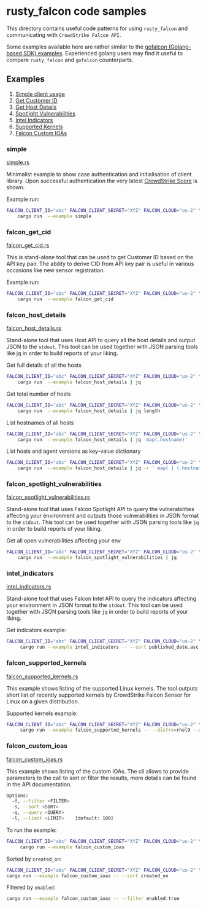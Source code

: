 # rusty_falcon code samples

This directory contains useful code patterns for using `rusty_falcon` and communicating with `CrowdStrike Falcon API`.

Some examples available here are rather similar to the [gofalcon (Golang-based SDK) examples](https://github.com/CrowdStrike/gofalcon/tree/main/examples). Experienced golang users may find it useful to compare `rusty_falcon` and `gofalcon` counterparts.

## Examples

1. [Simple client usage](#simple)
2. [Get Customer ID](#falcon_get_cid)
3. [Get Host Details](#falcon_host_details)
4. [Spotlight Vulnerabilities](#falcon_spotlight_vulnerabilities)
5. [Intel Indicators](#intel_indicators)
6. [Supported Kernels](#falcon_supported_kernels)
7. [Falcon Custom IOAs](#falcon_custom_ioas)

### simple

[simple.rs](simple.rs)

Minimalist example to show case authentication and initialisation of client library. Upon successful authentication the very latest [CrowdStrike Score](https://www.crowdstrike.com/blog/tech-center/crowdscore-efficiency/) is shown.

Example run:

```bash
FALCON_CLIENT_ID="abc" FALCON_CLIENT_SECRET="XYZ" FALCON_CLOUD="us-2" \
    cargo run  --example simple
```

### falcon_get_cid

[falcon_get_cid.rs](falcon_get_cid.rs)

This is stand-alone tool that can be used to get Customer ID based on the API key pair. The ability to derive CID from API key pair is useful in various occasions like new sensor registration.

Example run:

```bash
FALCON_CLIENT_ID="abc" FALCON_CLIENT_SECRET="XYZ" FALCON_CLOUD="us-2" \
    cargo run  --example falcon_get_cid
```

### falcon_host_details

[falcon_host_details.rs](falcon_host_details.rs)

Stand-alone tool that uses Host API to query all the host details and output JSON to the `stdout`. This tool can be used together with JSON parsing tools like jq in order to build reports of your liking.

Get full details of all the hosts

```bash
FALCON_CLIENT_ID="abc" FALCON_CLIENT_SECRET="XYZ" FALCON_CLOUD="us-2" \
    cargo run  --example falcon_host_details | jq
```

Get total number of hosts

```bash
FALCON_CLIENT_ID="abc" FALCON_CLIENT_SECRET="XYZ" FALCON_CLOUD="us-2" \
    cargo run  --example falcon_host_details | jq length
```

List hostnames of all hosts

```bash
FALCON_CLIENT_ID="abc" FALCON_CLIENT_SECRET="XYZ" FALCON_CLOUD="us-2" \
    cargo run  --example falcon_host_details | jq 'map(.hostname)'
```

List hosts and agent versions as key-value dictionary

```bash
FALCON_CLIENT_ID="abc" FALCON_CLIENT_SECRET="XYZ" FALCON_CLOUD="us-2" \
    cargo run  --example falcon_host_details | jq -r ' map( { (.hostname) : .agent_version } ) | add'
```

### falcon_spotlight_vulnerabilities

[falcon_spotlight_vulnerabilities.rs](falcon_spotlight_vulnerabilities.rs)

Stand-alone tool that uses Falcon Spotlight API to query the vulnerabilities affecting your environment and outputs those vulnerabilities in JSON format to the `stdout`. This tool can be used together with JSON parsing tools like `jq` in order to build reports of your liking.

Get all open vulnerabilities affecting your env

```bash
FALCON_CLIENT_ID="abc" FALCON_CLIENT_SECRET="XYZ" FALCON_CLOUD="us-2" \
    cargo run  --example falcon_spotlight_vulnerabilities | jq
```

### intel_indicators

[intel_indicators.rs](intel_indicators.rs)

Stand-alone tool that uses Falcon Intel API to query the indicators affecting your environment in JSON format to the `stdout`. This tool can be used together with JSON parsing tools like `jq` in order to build reports of your liking.

Get indicators example:

```bash
FALCON_CLIENT_ID="abc" FALCON_CLIENT_SECRET="XYZ" FALCON_CLOUD="us-2" \
     cargo run --example intel_indicators -- --sort published_date.asc --filter deleted:false -q abc | jq
```

### falcon_supported_kernels

[falcon_supported_kernels.rs](falcon_supported_kernels.rs)

This example shows listing of the supported Linux kernels. The tool outputs short list of recently supported kernels by CrowdStrike Falcon Sensor for Linux on a given distribution.

Supported kernels example:

```bash
FALCON_CLIENT_ID="abc" FALCON_CLIENT_SECRET="XYZ" FALCON_CLOUD="us-2" \
     cargo run --example falcon_supported_kernels -- --distro=rhel9 --arch=aarch64
```

### falcon_custom_ioas

[falcon_custom_ioas.rs](falcon_custom_ioas.rs)

This example shows listing of the custom IOAs.
The cli allows to provide parameters to the call to sort or filter the results, more details can be found in the API documentation.

```bash
Options:
  -f, --filter <FILTER>
  -s, --sort <SORT>
  -q, --query <QUERY>
  -l, --limit <LIMIT>    [default: 100]
```

To run the example:

```bash
FALCON_CLIENT_ID="abc" FALCON_CLIENT_SECRET="XYZ" FALCON_CLOUD="us-2" \
     cargo run --example falcon_custom_ioas
```

Sorted by `created_on`:

```bash
FALCON_CLIENT_ID="abc" FALCON_CLIENT_SECRET="XYZ" FALCON_CLOUD="us-2" \
cargo run --example falcon_custom_ioas -- --sort created_on
```

Filtered by `enabled`:

```bash
cargo run --example falcon_custom_ioas -- --filter enabled:true
```
